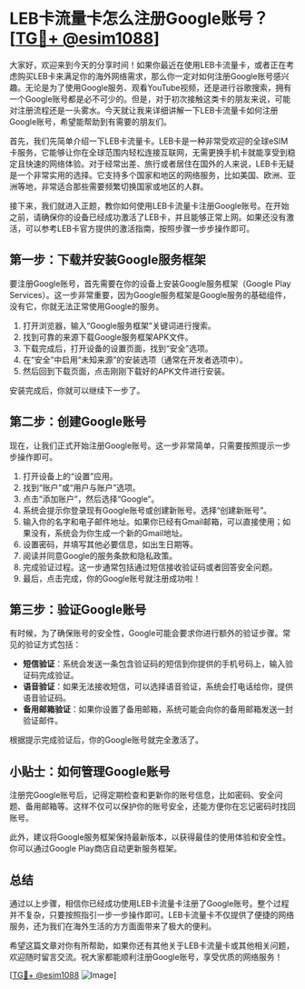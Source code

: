 # LEB卡流量卡怎么注册Google账号？[[TG💪+ @esim1088](https://t.me/s/esim1088)]

大家好，欢迎来到今天的分享时间！如果你最近在使用LEB卡流量卡，或者正在考虑购买LEB卡来满足你的海外网络需求，那么你一定对如何注册Google账号感兴趣。无论是为了使用Google服务、观看YouTube视频，还是进行谷歌搜索，拥有一个Google账号都是必不可少的。但是，对于初次接触这类卡的朋友来说，可能对注册流程还是一头雾水。今天就让我来详细讲解一下LEB卡流量卡如何注册Google账号，希望能帮助到有需要的朋友们。

首先，我们先简单介绍一下LEB卡流量卡。LEB卡是一种非常受欢迎的全球eSIM卡服务，它能够让你在全球范围内轻松连接互联网，无需更换手机卡就能享受到稳定且快速的网络体验。对于经常出差、旅行或者居住在国外的人来说，LEB卡无疑是一个非常实用的选择。它支持多个国家和地区的网络服务，比如美国、欧洲、亚洲等地，非常适合那些需要频繁切换国家或地区的人群。

接下来，我们就进入正题，教你如何使用LEB卡流量卡注册Google账号。在开始之前，请确保你的设备已经成功激活了LEB卡，并且能够正常上网。如果还没有激活，可以参考LEB卡官方提供的激活指南，按照步骤一步步操作即可。

## 第一步：下载并安装Google服务框架

要注册Google账号，首先需要在你的设备上安装Google服务框架（Google Play Services）。这一步非常重要，因为Google服务框架是Google服务的基础组件，没有它，你就无法正常使用Google的服务。

1. 打开浏览器，输入“Google服务框架”关键词进行搜索。
2. 找到可靠的来源下载Google服务框架APK文件。
3. 下载完成后，打开设备的设置页面，找到“安全”选项。
4. 在“安全”中启用“未知来源”的安装选项（通常在开发者选项中）。
5. 然后回到下载页面，点击刚刚下载好的APK文件进行安装。

安装完成后，你就可以继续下一步了。

## 第二步：创建Google账号

现在，让我们正式开始注册Google账号。这一步非常简单，只需要按照提示一步步操作即可。

1. 打开设备上的“设置”应用。
2. 找到“账户”或“用户与账户”选项。
3. 点击“添加账户”，然后选择“Google”。
4. 系统会提示你登录现有Google账号或创建新账号。选择“创建新账号”。
5. 输入你的名字和电子邮件地址。如果你已经有Gmail邮箱，可以直接使用；如果没有，系统会为你生成一个新的Gmail地址。
6. 设置密码，并填写其他必要信息，如出生日期等。
7. 阅读并同意Google的服务条款和隐私政策。
8. 完成验证过程。这一步通常包括通过短信接收验证码或者回答安全问题。
9. 最后，点击完成，你的Google账号就注册成功啦！

## 第三步：验证Google账号

有时候，为了确保账号的安全性，Google可能会要求你进行额外的验证步骤。常见的验证方式包括：

- **短信验证**：系统会发送一条包含验证码的短信到你提供的手机号码上，输入验证码完成验证。
- **语音验证**：如果无法接收短信，可以选择语音验证，系统会打电话给你，提供语音验证码。
- **备用邮箱验证**：如果你设置了备用邮箱，系统可能会向你的备用邮箱发送一封验证邮件。

根据提示完成验证后，你的Google账号就完全激活了。

## 小贴士：如何管理Google账号

注册完Google账号后，记得定期检查和更新你的账号信息，比如密码、安全问题、备用邮箱等。这样不仅可以保护你的账号安全，还能方便你在忘记密码时找回账号。

此外，建议将Google服务框架保持最新版本，以获得最佳的使用体验和安全性。你可以通过Google Play商店自动更新服务框架。

## 总结

通过以上步骤，相信你已经成功使用LEB卡流量卡注册了Google账号。整个过程并不复杂，只要按照指引一步一步操作即可。LEB卡流量卡不仅提供了便捷的网络服务，还为我们在海外生活的方方面面带来了极大的便利。

希望这篇文章对你有所帮助，如果你还有其他关于LEB卡流量卡或其他相关问题，欢迎随时留言交流。祝大家都能顺利注册Google账号，享受优质的网络服务！

[[TG💪+ @esim1088](https://t.me/s/esim1088) ![Image](https://i.postimg.cc/4NQfJmqS/Snipaste-2025-05-13-00-14-12.png)]